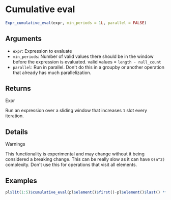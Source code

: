 # Cumulative eval

```r
Expr_cumulative_eval(expr, min_periods = 1L, parallel = FALSE)
```

## Arguments

- `expr`: Expression to evaluate
- `min_periods`: Number of valid values there should be in the window before the expression is evaluated. valid values = `length - null_count`
- `parallel`: Run in parallel. Don't do this in a groupby or another operation that already has much parallelization.

## Returns

Expr

Run an expression over a sliding window that increases `1` slot every iteration.

## Details

Warnings

This functionality is experimental and may change without it being considered a breaking change. This can be really slow as it can have `O(n^2)` complexity. Don't use this for operations that visit all elements.

## Examples

```r
pl$lit(1:5)$cumulative_eval(pl$element()$first()-pl$element()$last() ** 2)$to_r()
```